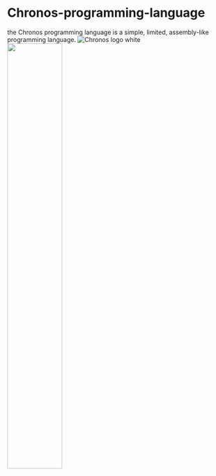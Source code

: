 # Chronos-programming-language
the Chronos programming language is a simple, limited, assembly-like programming language.
![Chronos logo white](https://github.com/user-attachments/assets/54024782-757e-41ec-a4eb-0ac330e94ccc)
<img src="https://github.com/user-attachments/assets/54024782-757e-41ec-a4eb-0ac330e94ccc" width="50%" height="50%"/>
